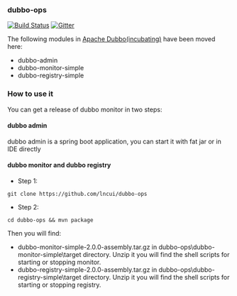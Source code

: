 ### dubbo-ops
[![Build Status](https://travis-ci.org/apache/dubbo-ops.svg?branch=master)](https://travis-ci.org/apache/incubator-dubbo-ops) 
[![Gitter](https://badges.gitter.im/alibaba/dubbo.svg)](https://gitter.im/alibaba/dubbo?utm_source=badge&utm_medium=badge&utm_campaign=pr-badge)

The following modules in [Apache Dubbo(incubating)](https://github.com/lncui/dubbo-ops) have been moved here:

* dubbo-admin
* dubbo-monitor-simple
* dubbo-registry-simple


### How to use it
You can get a release of dubbo monitor in two steps:

#### dubbo admin
dubbo admin is a spring boot application, you can start it with fat jar or in IDE directly

#### dubbo monitor and dubbo registry
- Step 1:
```
git clone https://github.com/lncui/dubbo-ops
```

- Step 2:
```
cd dubbo-ops && mvn package
```

Then you will find:

  * dubbo-monitor-simple-2.0.0-assembly.tar.gz in dubbo-ops\dubbo-monitor-simple\target directory. Unzip it you will find the shell scripts for starting or stopping monitor.
  * dubbo-registry-simple-2.0.0-assembly.tar.gz in dubbo-ops\dubbo-registry-simple\target directory. Unzip it you will find the shell scripts for starting or stopping registry.



